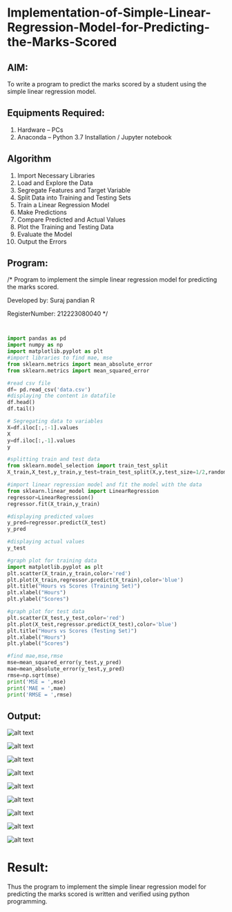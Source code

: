 # Implementation-of-Simple-Linear-Regression-Model-for-Predicting-the-Marks-Scored

## AIM:
To write a program to predict the marks scored by a student using the simple linear regression model.

## Equipments Required:
1. Hardware – PCs
2. Anaconda – Python 3.7 Installation / Jupyter notebook

## Algorithm
1. Import Necessary Libraries
2. Load and Explore the Data
3. Segregate Features and Target Variable
4. Split Data into Training and Testing Sets
5. Train a Linear Regression Model
6. Make Predictions
7. Compare Predicted and Actual Values
8. Plot the Training and Testing Data
9. Evaluate the Model
10. Output the Errors


## Program:

/*
Program to implement the simple linear regression model for predicting the marks scored.

Developed by: Suraj pandian R

RegisterNumber: 212223080040
*/

```python 


import pandas as pd
import numpy as np
import matplotlib.pyplot as plt
#import libraries to find mae, mse
from sklearn.metrics import mean_absolute_error
from sklearn.metrics import mean_squared_error

#read csv file
df= pd.read_csv('data.csv')
#displaying the content in datafile
df.head()
df.tail()

# Segregating data to variables
X=df.iloc[:,:-1].values
X
y=df.iloc[:,-1].values
y

#splitting train and test data
from sklearn.model_selection import train_test_split
X_train,X_test,y_train,y_test=train_test_split(X,y,test_size=1/2,random_state=0)

#import linear regression model and fit the model with the data
from sklearn.linear_model import LinearRegression
regressor=LinearRegression()
regressor.fit(X_train,y_train)

#displaying predicted values
y_pred=regressor.predict(X_test)
y_pred

#displaying actual values
y_test

#graph plot for training data
import matplotlib.pyplot as plt
plt.scatter(X_train,y_train,color='red')
plt.plot(X_train,regressor.predict(X_train),color='blue')
plt.title("Hours vs Scores (Training Set)")
plt.xlabel("Hours")
plt.ylabel("Scores")

#graph plot for test data
plt.scatter(X_test,y_test,color='red')
plt.plot(X_test,regressor.predict(X_test),color='blue')
plt.title("Hours vs Scores (Testing Set)")
plt.xlabel("Hours")
plt.ylabel("Scores")

#find mae,mse,rmse
mse=mean_squared_error(y_test,y_pred)
mae=mean_absolute_error(y_test,y_pred)
rmse=np.sqrt(mse)
print('MSE = ',mse)
print('MAE = ',mae)
print('RMSE = ',rmse)
```

## Output:
![alt text](1.png)


![alt text](2.png)


![alt text](3.png)


![alt text](4.png)


![alt text](5.png)


![alt text](6.png)


![alt text](9.png)


![alt text](<download (8).png>)


![alt text](<download (7)-1.png>)

# Result:
Thus the program to implement the simple linear regression model for predicting the marks scored is written and verified using python programming.
